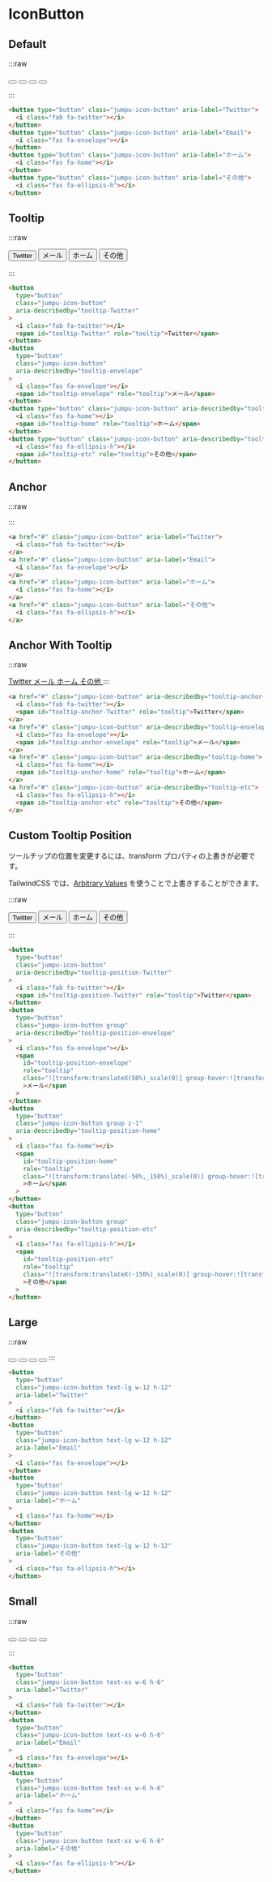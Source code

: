 # IconButton

## Default

:::raw

<button type="button" class="jumpu-icon-button" aria-label="Twitter">
  <i class="fab fa-twitter"></i>
</button>
<button type="button" class="jumpu-icon-button" aria-label="Email">
  <i class="fas fa-envelope"></i>
</button>
<button type="button" class="jumpu-icon-button" aria-label="ホーム">
  <i class="fas fa-home"></i>
</button>
<button type="button" class="jumpu-icon-button" aria-label="その他">
  <i class="fas fa-ellipsis-h"></i>
</button>

:::

```html
<button type="button" class="jumpu-icon-button" aria-label="Twitter">
  <i class="fab fa-twitter"></i>
</button>
<button type="button" class="jumpu-icon-button" aria-label="Email">
  <i class="fas fa-envelope"></i>
</button>
<button type="button" class="jumpu-icon-button" aria-label="ホーム">
  <i class="fas fa-home"></i>
</button>
<button type="button" class="jumpu-icon-button" aria-label="その他">
  <i class="fas fa-ellipsis-h"></i>
</button>
```

## Tooltip

:::raw

<button type="button" class="jumpu-icon-button" aria-describedby="tooltip-Twitter">
  <i class="fab fa-twitter"></i>
  <span id="tooltip-Twitter" role="tooltip">Twitter</span>
</button>
<button type="button" class="jumpu-icon-button" aria-describedby="tooltip-envelope">
  <i class="fas fa-envelope"></i>
  <span id="tooltip-envelope" role="tooltip">メール</span>
</button>
<button type="button" class="jumpu-icon-button" aria-describedby="tooltip-home">
  <i class="fas fa-home"></i>
  <span id="tooltip-home" role="tooltip">ホーム</span>
</button>
<button type="button" class="jumpu-icon-button" aria-describedby="tooltip-etc">
  <i class="fas fa-ellipsis-h"></i>
  <span id="tooltip-etc" role="tooltip">その他</span>
</button>

:::

```html
<button
  type="button"
  class="jumpu-icon-button"
  aria-describedby="tooltip-Twitter"
>
  <i class="fab fa-twitter"></i>
  <span id="tooltip-Twitter" role="tooltip">Twitter</span>
</button>
<button
  type="button"
  class="jumpu-icon-button"
  aria-describedby="tooltip-envelope"
>
  <i class="fas fa-envelope"></i>
  <span id="tooltip-envelope" role="tooltip">メール</span>
</button>
<button type="button" class="jumpu-icon-button" aria-describedby="tooltip-home">
  <i class="fas fa-home"></i>
  <span id="tooltip-home" role="tooltip">ホーム</span>
</button>
<button type="button" class="jumpu-icon-button" aria-describedby="tooltip-etc">
  <i class="fas fa-ellipsis-h"></i>
  <span id="tooltip-etc" role="tooltip">その他</span>
</button>
```

## Anchor

:::raw

<a href="#" class="jumpu-icon-button" aria-label="Twitter">
  <i class="fab fa-twitter"></i>
</a>
<a href="#" class="jumpu-icon-button" aria-label="Email">
  <i class="fas fa-envelope"></i>
</a>
<a href="#" class="jumpu-icon-button" aria-label="ホーム">
  <i class="fas fa-home"></i>
</a>
<a href="#" class="jumpu-icon-button" aria-label="その他">
  <i class="fas fa-ellipsis-h"></i>
</a>

:::

```html
<a href="#" class="jumpu-icon-button" aria-label="Twitter">
  <i class="fab fa-twitter"></i>
</a>
<a href="#" class="jumpu-icon-button" aria-label="Email">
  <i class="fas fa-envelope"></i>
</a>
<a href="#" class="jumpu-icon-button" aria-label="ホーム">
  <i class="fas fa-home"></i>
</a>
<a href="#" class="jumpu-icon-button" aria-label="その他">
  <i class="fas fa-ellipsis-h"></i>
</a>
```

## Anchor With Tooltip

:::raw

<a href="#" class="jumpu-icon-button" aria-describedby="tooltip-anchor-Twitter">
  <i class="fab fa-twitter"></i>
  <span id="tooltip-anchor-Twitter" role="tooltip">Twitter</span>
</a>
<a href="#" class="jumpu-icon-button" aria-describedby="tooltip-envelope">
  <i class="fas fa-envelope"></i>
  <span id="tooltip-anchor-envelope" role="tooltip">メール</span>
</a>
<a href="#" class="jumpu-icon-button" aria-describedby="tooltip-home">
  <i class="fas fa-home"></i>
  <span id="tooltip-anchor-home" role="tooltip">ホーム</span>
</a>
<a href="#" class="jumpu-icon-button" aria-describedby="tooltip-etc">
  <i class="fas fa-ellipsis-h"></i>
  <span id="tooltip-anchor-etc" role="tooltip">その他</span>
</a>
:::

```html
<a href="#" class="jumpu-icon-button" aria-describedby="tooltip-anchor-Twitter">
  <i class="fab fa-twitter"></i>
  <span id="tooltip-anchor-Twitter" role="tooltip">Twitter</span>
</a>
<a href="#" class="jumpu-icon-button" aria-describedby="tooltip-envelope">
  <i class="fas fa-envelope"></i>
  <span id="tooltip-anchor-envelope" role="tooltip">メール</span>
</a>
<a href="#" class="jumpu-icon-button" aria-describedby="tooltip-home">
  <i class="fas fa-home"></i>
  <span id="tooltip-anchor-home" role="tooltip">ホーム</span>
</a>
<a href="#" class="jumpu-icon-button" aria-describedby="tooltip-etc">
  <i class="fas fa-ellipsis-h"></i>
  <span id="tooltip-anchor-etc" role="tooltip">その他</span>
</a>
```

## Custom Tooltip Position

ツールチップの位置を変更するには、transform プロパティの上書きが必要です。

TailwindCSS では、[Arbitrary Values](https://tailwindcss.com/docs/adding-custom-styles#using-arbitrary-values) を使うことで上書きすることができます。

:::raw

<button type="button" class="jumpu-icon-button" aria-describedby="tooltip-position-Twitter">
  <i class="fab fa-twitter"></i>
  <span id="tooltip-position-Twitter" role="tooltip">Twitter</span>
</button>
<button type="button" class="jumpu-icon-button group" aria-describedby="tooltip-position-envelope">
  <i class="fas fa-envelope"></i>
  <span id="tooltip-position-envelope" role="tooltip" class="![transform:translateX(50%)_scale(0)] group-hover:![transform:translateX(50%)_scale(1)]">メール</span>
</button>
<button type="button" class="jumpu-icon-button group z-1" aria-describedby="tooltip-position-home">
  <i class="fas fa-home"></i>
  <span id="tooltip-position-home" role="tooltip" class="![transform:translate(-50%,_150%)_scale(0)] group-hover:![transform:translate(-50%,_150%)_scale(1)]">ホーム</span>
</button>
<button type="button" class="jumpu-icon-button group" aria-describedby="tooltip-position-etc">
  <i class="fas fa-ellipsis-h"></i>
  <span id="tooltip-position-etc" role="tooltip" class="![transform:translateX(-150%)_scale(0)] group-hover:![transform:translateX(-150%)_scale(1)]">その他</span>
</button>

:::

```html
<button
  type="button"
  class="jumpu-icon-button"
  aria-describedby="tooltip-position-Twitter"
>
  <i class="fab fa-twitter"></i>
  <span id="tooltip-position-Twitter" role="tooltip">Twitter</span>
</button>
<button
  type="button"
  class="jumpu-icon-button group"
  aria-describedby="tooltip-position-envelope"
>
  <i class="fas fa-envelope"></i>
  <span
    id="tooltip-position-envelope"
    role="tooltip"
    class="![transform:translateX(50%)_scale(0)] group-hover:![transform:translateX(50%)_scale(1)]"
    >メール</span
  >
</button>
<button
  type="button"
  class="jumpu-icon-button group z-1"
  aria-describedby="tooltip-position-home"
>
  <i class="fas fa-home"></i>
  <span
    id="tooltip-position-home"
    role="tooltip"
    class="![transform:translate(-50%,_150%)_scale(0)] group-hover:![transform:translate(-50%,_150%)_scale(1)]"
    >ホーム</span
  >
</button>
<button
  type="button"
  class="jumpu-icon-button group"
  aria-describedby="tooltip-position-etc"
>
  <i class="fas fa-ellipsis-h"></i>
  <span
    id="tooltip-position-etc"
    role="tooltip"
    class="![transform:translateX(-150%)_scale(0)] group-hover:![transform:translateX(-150%)_scale(1)]"
    >その他</span
  >
</button>
```

## Large

:::raw

<button type="button" class="jumpu-icon-button text-lg w-12 h-12" aria-label="Twitter">
  <i class="fab fa-twitter"></i>
</button>
<button type="button" class="jumpu-icon-button text-lg w-12 h-12" aria-label="Email">
  <i class="fas fa-envelope"></i>
</button>
<button type="button" class="jumpu-icon-button text-lg w-12 h-12" aria-label="ホーム">
  <i class="fas fa-home"></i>
</button>
<button type="button" class="jumpu-icon-button text-lg w-12 h-12" aria-label="その他">
  <i class="fas fa-ellipsis-h"></i>
</button>
:::

```html
<button
  type="button"
  class="jumpu-icon-button text-lg w-12 h-12"
  aria-label="Twitter"
>
  <i class="fab fa-twitter"></i>
</button>
<button
  type="button"
  class="jumpu-icon-button text-lg w-12 h-12"
  aria-label="Email"
>
  <i class="fas fa-envelope"></i>
</button>
<button
  type="button"
  class="jumpu-icon-button text-lg w-12 h-12"
  aria-label="ホーム"
>
  <i class="fas fa-home"></i>
</button>
<button
  type="button"
  class="jumpu-icon-button text-lg w-12 h-12"
  aria-label="その他"
>
  <i class="fas fa-ellipsis-h"></i>
</button>
```

## Small

:::raw

<button type="button" class="jumpu-icon-button text-xs w-6 h-6" aria-label="Twitter">
  <i class="fab fa-twitter"></i>
</button>
<button type="button" class="jumpu-icon-button text-xs w-6 h-6" aria-label="Email">
  <i class="fas fa-envelope"></i>
</button>
<button type="button" class="jumpu-icon-button text-xs w-6 h-6" aria-label="ホーム">
  <i class="fas fa-home"></i>
</button>
<button type="button" class="jumpu-icon-button text-xs w-6 h-6" aria-label="その他">
  <i class="fas fa-ellipsis-h"></i>
</button>

:::

```html
<button
  type="button"
  class="jumpu-icon-button text-xs w-6 h-6"
  aria-label="Twitter"
>
  <i class="fab fa-twitter"></i>
</button>
<button
  type="button"
  class="jumpu-icon-button text-xs w-6 h-6"
  aria-label="Email"
>
  <i class="fas fa-envelope"></i>
</button>
<button
  type="button"
  class="jumpu-icon-button text-xs w-6 h-6"
  aria-label="ホーム"
>
  <i class="fas fa-home"></i>
</button>
<button
  type="button"
  class="jumpu-icon-button text-xs w-6 h-6"
  aria-label="その他"
>
  <i class="fas fa-ellipsis-h"></i>
</button>
```
